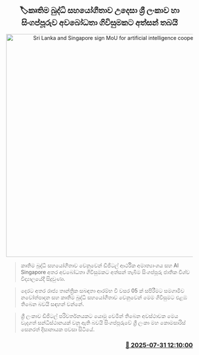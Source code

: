 <p align='center'><b><h2 align='center' title='Sri Lanka and Singapore sign MoU for artificial intelligence cooperation'>🏷කෘතිම බුද්ධි සහයෝගීතාව උදෙසා ශ්‍රී ලංකාව හා සිංගප්පූරුව අවබෝධතා ගිවිසුමකට අත්සන් තබයි</h2></b></p>
<p align='center'><img src='https://helakuru.sgp1.cdn.digitaloceanspaces.com/esana/images/lib/AI-Singapore.jpg' width='600' alt='Sri Lanka and Singapore sign MoU for artificial intelligence cooperation'></p>

> කෘතිම බුද්ධි සහයෝගීතාව වෙනුවෙන් ඩිජිටල් ආර්ථික අමාත්‍යාංශය සහ AI Singapore අතර අවබෝධතා ගිවිසුමකට අත්සන් තැබීම සිංගප්පූරු ජාතික විශ්ව විද්‍යාලයේදී සිදුවුණා.

> දෙරට අතර රාජ්‍ය තාන්ත්‍රික සබඳතා ආරම්භ වී වසර 05 ක් සපිරීමට සමගාමීව නවෝත්පාදන සහ කෘතිම බුද්ධි සහයෝගීතාව වෙනුවෙන් මෙම ගිවිසුමට එළඹ තිබෙන බවයි සඳහන් වන්නේ.

> ශ්‍රී ලංකාව ඩිජිටල් පරිවර්තනයකට යොමු වෙමින් තිබෙන අවස්ථාවක මෙය වැදගත් සන්ධිස්ථානයක් වනු ඇති බවයි සිංගප්පූරුවේ ශ්‍රී ලංකා මහ කොමසාරිස් සෙනරත් දිසානායක පවසා සිටියේ.



<h3 align='right'><a href='https://www.helakuru.lk/esana/p/112319/'>📅 2025-07-31 12:10:00</a></h3>
